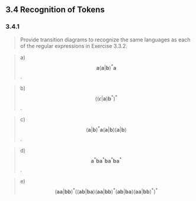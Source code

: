 ## 3.4 Recognition of Tokens

### 3.4.1 

> Provide transition diagrams to recognize the same languages as each of the regular expressions in Exercise 3.3.2.

> a) $$\mathbf{a}(\mathbf{a}|\mathbf{b})^*\mathbf{a}$$.

> b) $$((ϵ|\mathbf{a})\mathbf{b}^*)^*$$.

> c) $$(\mathbf{a}|\mathbf{b})^*\mathbf{a}(\mathbf{a}|\mathbf{b})(\mathbf{a}|\mathbf{b})$$.

> d) $$\mathbf{a}^*\mathbf{b}\mathbf{a}^*\mathbf{b}\mathbf{a}^*\mathbf{b}\mathbf{a}^*$$.

> e) $$(\mathbf{a}\mathbf{a}|\mathbf{b}\mathbf{b})^*((\mathbf{a}\mathbf{b}|\mathbf{b}\mathbf{a})(\mathbf{a}\mathbf{a}|\mathbf{b}\mathbf{b})^*(\mathbf{a}\mathbf{b}|\mathbf{b}\mathbf{a})(\mathbf{a}\mathbf{a}|\mathbf{b}\mathbf{b})^*)^*$$

